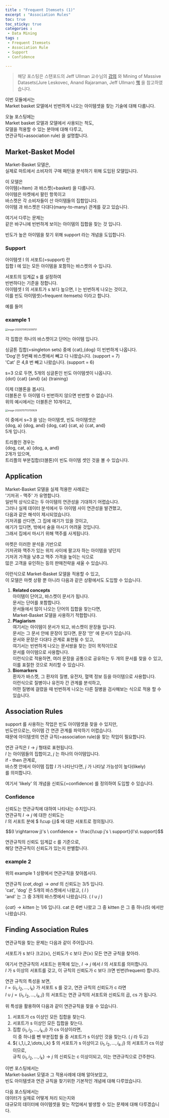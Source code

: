 ```yaml
---
title : "Frequent Itemsets (1)"
excerpt : "Association Rules"
toc: true
toc_sticky: true
categories :	
 - Data Mining
tags :
 - Frequent Itemsets
 - Association Rule
 - Support
 - Confidence

---
```


> 해당 포스팅은 스탠포드의 Jeff Ullman 교수님의 [강의](https://www.youtube.com/playlist?list=PLLssT5z_DsK9JDLcT8T62VtzwyW9LNepV&app=desktop) 와 Mining of Massive Datasets(Jure Leskovec, Anand Rajaraman, Jeff Ullman) [책](http://www.mmds.org/) 을 참고하였습니다.

이번 모듈에서는  
Market basket 모델에서 빈번하게 나오는 아이템셋을 찾는 기술에 대해 다룹니다. 

오늘 포스팅에는  
Market basket 모델과 모델에서 사용되는 척도,  
모델을 적용할 수 있는 분야에 대해 다루고,  
연관규칙(=association rule) 을 설명합니다.



## Market-Basket Model

Market-Basket 모델은,   
실제로 마트에서 소비자의 구매 패턴을 분석하기 위해 도입된 모델입니다.   

이 모델은  
아이템(=Item) 과 바스켓(=basket) 을 다룹니다.  
아이템은 마켓에서 팔린 항목이고  
바스켓은 각 소비자들이 산 아이템들의 집합입니다.  
아이템 과 바스켓은 다대다(many-to-many) 관계를 갖고 있습니다.  

여기서 다루는 문제는   
같은 바구니에 빈번하게 보이는 아이템의 집합을 찾는 것 입니다.  

빈도가 높은 아이템을 찾기 위해 support 라는 개념을 도입합니다.

### Support

아이템셋 I 의 서포트(=support) 란   
집합 I 에 있는 모든 아이템을 포함하는 바스켓의 수 입니다. 

서포트의 임계값 s 를 설정하여  
빈번하다는 기준을 정합니다.  
아이템셋 I 의 서포트가 s 보다 높으면, I 는 빈번하게 나오는 것이고,  
이를 빈도 아이템셋(=frequent itemsets) 이라고 합니다. 

예를 들어

### example 1

<img src="/assets/img/DM/2020-07-03-d016.assets/image-20200709123059751.png" alt="image-20200709123059751" style="zoom:50%;" />

각 집합은 하나의 바스켓이고 단어는 아이템 입니다.    

싱글톤 집합(=singleton sets) 중에 {cat},{dog} 이 빈번하게 나옵니다.   
'Dog'은 5번째 바스켓에서 빼고 다 나왔습니다.  (support = 7)  
'Cat' 은 4,8 번 빼고 나왔습니다. (support = 6)  

s=3 으로 두면, 5개의 싱글톤인 빈도  아이템셋이 나옵니다.  
{dot} {cat} {and} {a} {training}

이제 더블톤을 봅시다.  
더블톤은 두 아이템 다 빈번하지 않으면 빈번할 수 없습니다.   
위의 예시에서는 더블톤은 10개이고,

<img src="/assets/img/DM/06.Frequent Itemsets.assets/image-20200707113700929.png" alt="image-20200707113700929" style="zoom:50%;" />

이 중에서 s=3 을 넘는 아이템셋, 빈도 아이템셋은  
{dog, a} {dog, and} {dog, cat} {cat, a} {cat, and}  
5개 입니다.

트리플인 경우는  
{dog, cat, a} {dog, a, and}  
2개가 있으며,  
트리플의 부분집합(더블톤)이 빈도 아이템 셋인 것을 볼 수 있습니다.



## Application

Market-Basket 모델을 실제 적용한 사례로는  
'기저귀 - 맥주' 가 유명합니다.  
일반적 상식으로는 두 아이템의 연관성을 기대하기 어렵습니다.  
그러나 실제 데이터 분석에서 두 아이템 사이 연관성을 발견했고,  
다음과 같은 해석이 제시되었습니다.  
기저귀를 산다면, 그 집에 애기가 있을 것이고,  
애기가 있다면, 밖에서 술을 마시기 어려울 것입니다.  
그래서 집에서 마시기 위해 맥주를 사게됩니다.  

마켓은 이러한 분석을 기반으로  
기저귀와 맥주가 있는 위치 사이에 팔고자 하는 아이템을 넣던지  
기저귀 가격을 낮추고 맥주 가격을 높이는 식으로  
많은 고객을 유인하는 등의 판매전략을 새울 수 있습니다. 

이런식으로 Market-Basket 모델을 적용할 수 있고,  
이 모델은 마켓 상황 뿐 아니라 다음과 같은 상황에서도 도입할 수 있습니다.

1. **Related concepts**   
   아이템이 단어고, 바스켓이 문서가 됩니다.  
   문서는 단어를 포함합니다.  
   문서들에서 많이 나오는 단어의 집합을 찾는다면,  
   Market-Basket 모델을 사용하기 적합합니다. 
2. **Plagiarism**  
   여기서는 아이템이 문서가 되고, 바스켓이 문장들 입니다.  
   문서는 그 문서 안에 문장이 있다면, 문장 '안' 에 문서가 있습니다.  
   문서와 문장은 다대다 관계로 표현될 수 있고,  
   여기서는 빈번하게 나오는 문서쌍을 찾는 것이 목적이므로  
   문서를 아이템으로 사용합니다.  
   이런식으로 적용하면, 여러 문장을 공통으로 공유하는 두 개의 문서를 찾을 수 있고, 이를 표절한 것으로 처리할 수 있습니다. 
3. **Biomarkers**  
   환자가 바스켓, 그 환자의 질병, 유전자, 혈액 정보 등을 아이템으로 사용합니다.  
   이런식으로 질병이나 유전자 간 관계를 분석하고,  
   어떤 질병에 걸렸을 때 빈번하게 나오는 다른 질병을 검사해보는 식으로 적용 할 수 있습니다. 



## Association Rules

support 를 사용하는 작업은 빈도 아이템셋을 찾을 수 있지만,  
빈도만으로는, 아이템 간 연관 관계를 파악하기 어렵습니다.   
때문에 아이템셋의 연관 규칙(=association rule)을 찾는 작업이 필요합니다.  

연관 규칙은  $I \rightarrow j$  형태로 표현됩니다.  
$I$ 는 아이템들의 집합이고, $j$ 는 하나의 아이템입니다.  
if - then 관계로,  
바스켓 안에서 아이템 집합 $I$ 가 나타난다면,   $j$  가 나타날 가능성이 높다(likely)  
를 의미합니다. 

여기서 'likely' 의 개념을 신뢰도(=confidence) 를 정의하여 도입할 수 있습니다.

### Confidence

신뢰도는 연관규칙에 대하여 나타내는 수치입니다.  
연관규칙 $I \rightarrow j$  에 대한 신뢰도는  
$I$ 의 서포트 분에 $ I\cup {j}$ 에 대한 서포트로 정의됩니다.

$$(I \rightarrow j)'s \ confidence =  \frac{I\cup j's \ support}{I's\ support}$$

연관규칙의 신뢰도 임계값 c 를 기준으로,  
해당 연관규칙이 신뢰도가 있는지 판별합니다.

### example 2

위의 example 1 상황에서 연관규칙을 찾아봅시다.  

연관규칙 $\{cat,dog\} \rightarrow and$ 의 신뢰도는 3/5 입니다.  
'cat', 'dog' 은 5개의 바스켓에서 나왔고, ( $I$ )   
'and' 는 그 중 3개의 바스켓에서 나왔습니다. ( $I \cup j$ )

$\{cat\} \rightarrow kitten$ 는 1/6 입니다. cat 은 6번 나왔고 그 중 kitten 은 그 중 하나(5) 에서만 나왔습니다.



## Finding Association Rules

연관규칙을 찾는 문제는 다음과 같이 주어집니다. 

서포트가 s 보다 크고($\geq$),  신뢰도가 c 보다 큰($\geq$) 모든 연관 규칙을 찾아라.

여기서 연관규칙의 서포트는 왼쪽에 있는,  $I \rightarrow j$  에서 $I$ 의 서포트를 의미합니다.   
$I$ 가 s 이상의 서포트를 갖고, 이 규칙의 신뢰도가 c 보다 크면 빈번(frequent) 합니다.

연관 규칙의 특성을 보면,  
$I = \{ i_1,i_2,\dots,i_k\}$ 가 서포트 s 를 갖고, 연관 규칙의 신뢰도가 c 라면  
$I \cup j = \{ i_1,i_2,\dots,i_k,j\}$ 의 서포트는 연관 규칙의 서포트와 신뢰도의 곱, cs 가 됩니다.    

위 특성을 활용하여 다음과 같이 연관규칙을 찾을 수 있습니다.

1. 서포트가 cs 이상인 모든 집합을 찾는다. 
2. 서포트가 s 이상인 모든 집합을 찾는다. 
3. 집합 $\{ i_1,i_2,\dots,i_k,j\}$ 가 cs 이상이라면,  
   이 중 하나를 뺀 부분집합 들 중 서포트가 s 이상인 것을 찾는다. ( $j$ 라 두고)
4. $\{ i_1,i_2,\dots,i_k\} $ 의 서포트가 s 이상이고 $\{ i_1,i_2,\dots,i_k,j\}$ 의 서포트가 cs 이상이므로,  
   규칙 $\{ i_1,i_2,\dots,i_k\} \rightarrow j$ 의 신뢰도는 c 이상이되고, 이는 연관규칙으로 간주한다.



이번 포스팅에서는  
Market-basket 모델과 그 적용사례에 대해 알아보았고,  
빈도 아이템셋과 연관 규칙을 찾기위한 기본적인 개념에 대해 다루었습니다.

다음 포스팅에서는  
데이터가 실제로 어떻게 처리 되는지와  
대규모의 데이터에 아이템셋을 찾는 작업에서 발생할 수 있는 문제에 대해 다루겠습니다.   

